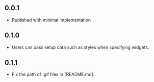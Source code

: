 ## 0.0.1

* Published with minimal implementation

## 0.1.0

* Users can pass setup data such as styles when specifying widgets.

## 0.1.1

* Fix the path of .gif files in [README.md].
